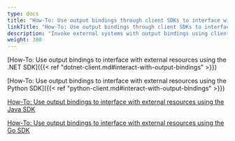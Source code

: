 ```yaml
---
type: docs
title: "How-To: Use output bindings through client SDKs to interface with external resources"
linkTitle: "How-To: Use output bindings through client SDKs to interface with external resources"
description: "Invoke external systems with output bindings using client SDKs"
weight: 300
---
```


[How-To: Use output bindings to interface with external resources using the .NET SDK]({{< ref "dotnet-client.md#interact-with-output-bindings" >}}) 

[How-To: Use output bindings to interface with external resources using the Python SDK]({{< ref "python-client.md#interact-with-output-bindings" >}}) 

[How-To: Use output bindings to interface with external resources using the Java SDK](https://github.com/dapr/java-sdk/tree/master/examples/src/main/java/io/dapr/examples/bindings/http#running-the-output-binding-sample) 

[How-To: Use output bindings to interface with external resources using the Go SDK](https://github.com/dapr/go-sdk#bindings)